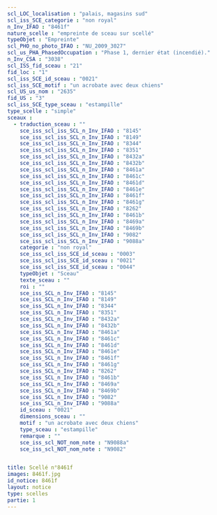 ```yaml
---
scl_LOC_localisation : "palais, magasins sud"
scl_iss_SCE_categorie : "non royal"
n_Inv_IFAO : "8461f"
nature_scelle : "empreinte de sceau sur scellé"
typeObjet : "Empreinte"
scl_PHO_no_photo_IFAO : "NU_2009_3027"
scl_us_PHA_PhasedOccupation : "Phase 1, dernier état (incendié)."
n_Inv_CSA : "3038"
scl_ISS_fid_sceau : "21"
fid_loc : "1"
scl_iss_SCE_id_sceau : "0021"
scl_iss_SCE_motif : "un acrobate avec deux chiens"
scl_US_us_nom : "2635"
fid_US : "3"
scl_iss_SCE_type_sceau : "estampille"
type_scelle : "simple"
sceaux :
  - traduction_sceau : ""
    sce_iss_scl_iss_SCL_n_Inv_IFAO : "8145"
    sce_iss_scl_iss_SCL_n_Inv_IFAO : "8149"
    sce_iss_scl_iss_SCL_n_Inv_IFAO : "8344"
    sce_iss_scl_iss_SCL_n_Inv_IFAO : "8351"
    sce_iss_scl_iss_SCL_n_Inv_IFAO : "8432a"
    sce_iss_scl_iss_SCL_n_Inv_IFAO : "8432b"
    sce_iss_scl_iss_SCL_n_Inv_IFAO : "8461a"
    sce_iss_scl_iss_SCL_n_Inv_IFAO : "8461c"
    sce_iss_scl_iss_SCL_n_Inv_IFAO : "8461d"
    sce_iss_scl_iss_SCL_n_Inv_IFAO : "8461e"
    sce_iss_scl_iss_SCL_n_Inv_IFAO : "8461f"
    sce_iss_scl_iss_SCL_n_Inv_IFAO : "8461g"
    sce_iss_scl_iss_SCL_n_Inv_IFAO : "8262"
    sce_iss_scl_iss_SCL_n_Inv_IFAO : "8461b"
    sce_iss_scl_iss_SCL_n_Inv_IFAO : "8469a"
    sce_iss_scl_iss_SCL_n_Inv_IFAO : "8469b"
    sce_iss_scl_iss_SCL_n_Inv_IFAO : "9082"
    sce_iss_scl_iss_SCL_n_Inv_IFAO : "9088a"
    categorie : "non royal"
    sce_iss_scl_iss_SCE_id_sceau : "0003"
    sce_iss_scl_iss_SCE_id_sceau : "0021"
    sce_iss_scl_iss_SCE_id_sceau : "0044"
    typeObjet : "Sceau"
    texte_sceau : ""
    roi : ""
    sce_iss_SCL_n_Inv_IFAO : "8145"
    sce_iss_SCL_n_Inv_IFAO : "8149"
    sce_iss_SCL_n_Inv_IFAO : "8344"
    sce_iss_SCL_n_Inv_IFAO : "8351"
    sce_iss_SCL_n_Inv_IFAO : "8432a"
    sce_iss_SCL_n_Inv_IFAO : "8432b"
    sce_iss_SCL_n_Inv_IFAO : "8461a"
    sce_iss_SCL_n_Inv_IFAO : "8461c"
    sce_iss_SCL_n_Inv_IFAO : "8461d"
    sce_iss_SCL_n_Inv_IFAO : "8461e"
    sce_iss_SCL_n_Inv_IFAO : "8461f"
    sce_iss_SCL_n_Inv_IFAO : "8461g"
    sce_iss_SCL_n_Inv_IFAO : "8262"
    sce_iss_SCL_n_Inv_IFAO : "8461b"
    sce_iss_SCL_n_Inv_IFAO : "8469a"
    sce_iss_SCL_n_Inv_IFAO : "8469b"
    sce_iss_SCL_n_Inv_IFAO : "9082"
    sce_iss_SCL_n_Inv_IFAO : "9088a"
    id_sceau : "0021"
    dimensions_sceau : ""
    motif : "un acrobate avec deux chiens"
    type_sceau : "estampille"
    remarque : ""
    sce_iss_scl_NOT_nom_note : "N9088a"
    sce_iss_scl_NOT_nom_note : "N9082"


title: Scellé n°8461f
images: 8461f.jpg
id_notice: 8461f
layout: notice
type: scelles
partie: 1
---
```

